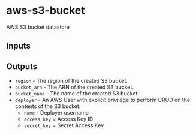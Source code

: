 # aws-s3-bucket

AWS S3 bucket datastore

## Inputs

## Outputs

- `region` - The region of the created S3 bucket.
- `bucket_arn` - The ARN of the created S3 bucket.
- `bucket_name` - The name of the created S3 bucket.
- `deployer` - An AWS User with explicit privilege to perform CRUD on the contents of the S3 bucket.
    - `name`       - Deployer username
    - `access_key` = Access Key ID
    - `secret_key` = Secret Access Key
